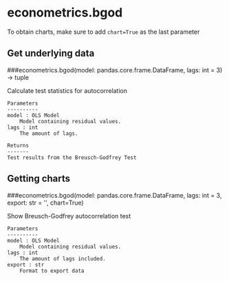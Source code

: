 # econometrics.bgod

To obtain charts, make sure to add `chart=True` as the last parameter

## Get underlying data 
###econometrics.bgod(model: pandas.core.frame.DataFrame, lags: int = 3) -> tuple

Calculate test statistics for autocorrelation

    Parameters
    ----------
    model : OLS Model
        Model containing residual values.
    lags : int
        The amount of lags.

    Returns
    -------
    Test results from the Breusch-Godfrey Test

## Getting charts 
###econometrics.bgod(model: pandas.core.frame.DataFrame, lags: int = 3, export: str = '', chart=True)

Show Breusch-Godfrey autocorrelation test

    Parameters
    ----------
    model : OLS Model
        Model containing residual values.
    lags : int
        The amount of lags included.
    export : str
        Format to export data

